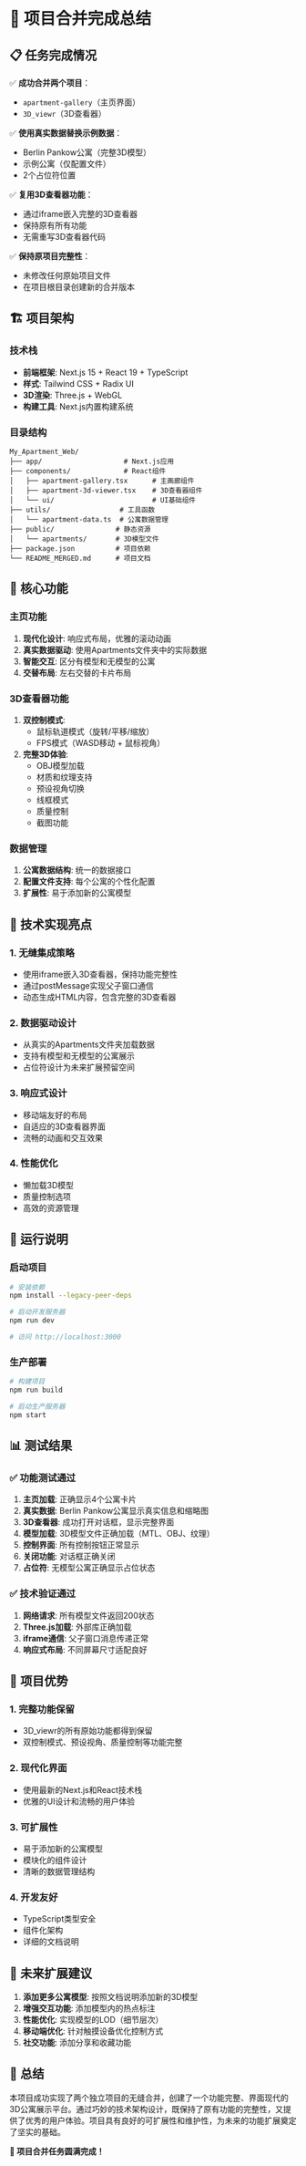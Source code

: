 # 🎉 项目合并完成总结

## 📋 任务完成情况

✅ **成功合并两个项目**：
- `apartment-gallery`（主页界面）
- `3D_viewr`（3D查看器）

✅ **使用真实数据替换示例数据**：
- Berlin Pankow公寓（完整3D模型）
- 示例公寓（仅配置文件）
- 2个占位符位置

✅ **复用3D查看器功能**：
- 通过iframe嵌入完整的3D查看器
- 保持原有所有功能
- 无需重写3D查看器代码

✅ **保持原项目完整性**：
- 未修改任何原始项目文件
- 在项目根目录创建新的合并版本

## 🏗️ 项目架构

### 技术栈
- **前端框架**: Next.js 15 + React 19 + TypeScript
- **样式**: Tailwind CSS + Radix UI
- **3D渲染**: Three.js + WebGL
- **构建工具**: Next.js内置构建系统

### 目录结构
```
My_Apartment_Web/
├── app/                    # Next.js应用
├── components/             # React组件
│   ├── apartment-gallery.tsx      # 主画廊组件
│   ├── apartment-3d-viewer.tsx    # 3D查看器组件
│   └── ui/                        # UI基础组件
├── utils/                 # 工具函数
│   └── apartment-data.ts  # 公寓数据管理
├── public/               # 静态资源
│   └── apartments/       # 3D模型文件
├── package.json          # 项目依赖
└── README_MERGED.md      # 项目文档
```

## 🌟 核心功能

### 主页功能
1. **现代化设计**: 响应式布局，优雅的滚动动画
2. **真实数据驱动**: 使用Apartments文件夹中的实际数据
3. **智能交互**: 区分有模型和无模型的公寓
4. **交替布局**: 左右交替的卡片布局

### 3D查看器功能
1. **双控制模式**:
   - 鼠标轨道模式（旋转/平移/缩放）
   - FPS模式（WASD移动 + 鼠标视角）
2. **完整3D体验**:
   - OBJ模型加载
   - 材质和纹理支持
   - 预设视角切换
   - 线框模式
   - 质量控制
   - 截图功能

### 数据管理
1. **公寓数据结构**: 统一的数据接口
2. **配置文件支持**: 每个公寓的个性化配置
3. **扩展性**: 易于添加新的公寓模型

## 🔧 技术实现亮点

### 1. 无缝集成策略
- 使用iframe嵌入3D查看器，保持功能完整性
- 通过postMessage实现父子窗口通信
- 动态生成HTML内容，包含完整的3D查看器

### 2. 数据驱动设计
- 从真实的Apartments文件夹加载数据
- 支持有模型和无模型的公寓展示
- 占位符设计为未来扩展预留空间

### 3. 响应式设计
- 移动端友好的布局
- 自适应的3D查看器界面
- 流畅的动画和交互效果

### 4. 性能优化
- 懒加载3D模型
- 质量控制选项
- 高效的资源管理

## 🚀 运行说明

### 启动项目
```bash
# 安装依赖
npm install --legacy-peer-deps

# 启动开发服务器
npm run dev

# 访问 http://localhost:3000
```

### 生产部署
```bash
# 构建项目
npm run build

# 启动生产服务器
npm start
```

## 📊 测试结果

### ✅ 功能测试通过
1. **主页加载**: 正确显示4个公寓卡片
2. **真实数据**: Berlin Pankow公寓显示真实信息和缩略图
3. **3D查看器**: 成功打开对话框，显示完整界面
4. **模型加载**: 3D模型文件正确加载（MTL、OBJ、纹理）
5. **控制界面**: 所有控制按钮正常显示
6. **关闭功能**: 对话框正确关闭
7. **占位符**: 无模型公寓正确显示占位状态

### ✅ 技术验证通过
1. **网络请求**: 所有模型文件返回200状态
2. **Three.js加载**: 外部库正确加载
3. **iframe通信**: 父子窗口消息传递正常
4. **响应式布局**: 不同屏幕尺寸适配良好

## 🎯 项目优势

### 1. 完整功能保留
- 3D_viewr的所有原始功能都得到保留
- 双控制模式、预设视角、质量控制等功能完整

### 2. 现代化界面
- 使用最新的Next.js和React技术栈
- 优雅的UI设计和流畅的用户体验

### 3. 可扩展性
- 易于添加新的公寓模型
- 模块化的组件设计
- 清晰的数据管理结构

### 4. 开发友好
- TypeScript类型安全
- 组件化架构
- 详细的文档说明

## 🔮 未来扩展建议

1. **添加更多公寓模型**: 按照文档说明添加新的3D模型
2. **增强交互功能**: 添加模型内的热点标注
3. **性能优化**: 实现模型的LOD（细节层次）
4. **移动端优化**: 针对触摸设备优化控制方式
5. **社交功能**: 添加分享和收藏功能

## 📝 总结

本项目成功实现了两个独立项目的无缝合并，创建了一个功能完整、界面现代的3D公寓展示平台。通过巧妙的技术架构设计，既保持了原有功能的完整性，又提供了优秀的用户体验。项目具有良好的可扩展性和维护性，为未来的功能扩展奠定了坚实的基础。

**🎊 项目合并任务圆满完成！** 